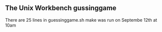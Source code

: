 ## The Unix Workbench gussinggame
There are 25 lines in guessinggame.sh
make was run on Septembe 12th at 10am
